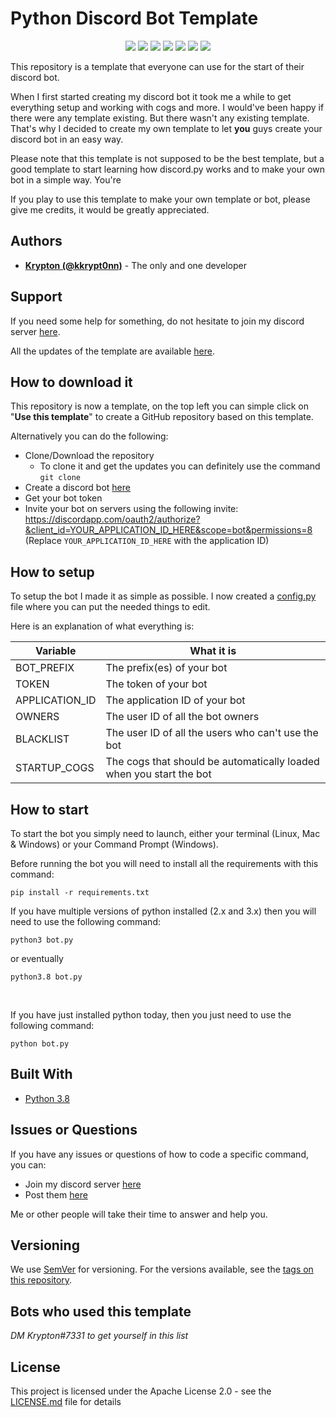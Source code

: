 # Python Discord Bot Template
<p align="center">
  <a href="//discord.gg/HzJ3Gfr"><img src="https://img.shields.io/discord/739934735387721768?logo=discord"></a>
  <a href="//github.com/kkrypt0nn/Python-Discord-Bot-Template/releases"><img src="https://img.shields.io/github/v/release/kkrypt0nn/Python-Discord-Bot-Template"></a>
  <a href="//github.com/kkrypt0nn/Python-Discord-Bot-Template/commits/main"><img src="https://img.shields.io/github/last-commit/kkrypt0nn/Python-Discord-Bot-Template"></a>
  <a href="//github.com/kkrypt0nn/Python-Discord-Bot-Template/releases"><img src="https://img.shields.io/github/downloads/kkrypt0nn/Python-Discord-Bot-Template/total"></a>
  <a href="//github.com/kkrypt0nn/Python-Discord-Bot-Template/blob/main/LICENSE.md"><img src="https://img.shields.io/github/license/kkrypt0nn/Python-Discord-Bot-Template"></a>
  <a href="//github.com/kkrypt0nn/Python-Discord-Bot-Template"><img src="https://img.shields.io/github/languages/code-size/kkrypt0nn/Python-Discord-Bot-Template"></a>
  <a href="//github.com/kkrypt0nn/Python-Discord-Bot-Template/issues"><img src="https://img.shields.io/github/issues-raw/kkrypt0nn/Python-Discord-Bot-Template"></a>
</p>

This repository is a template that everyone can use for the start of their discord bot.

When I first started creating my discord bot it took me a while to get everything setup and working with cogs and more. I would've been happy if there were any template existing. But there wasn't any existing template. That's why I decided to create my own template to let <b>you</b> guys create your discord bot in an easy way.

Please note that this template is not supposed to be the best template, but a good template to start learning how discord.py works and to make your own bot in a simple way. You're

If you play to use this template to make your own template or bot, please give me credits, it would be greatly appreciated.

## Authors
* **[Krypton (@kkrypt0nn)](https://github.com/kkrypt0nn)** - The only and one developer

## Support

If you need some help for something, do not hesitate to join my discord server [here](https://discord.gg/HzJ3Gfr).

All the updates of the template are available [here](UPDATES.md).

## How to download it

This repository is now a template, on the top left you can simple click on "**Use this template**" to create a GitHub repository based on this template.

Alternatively you can do the following:
* Clone/Download the repository
    * To clone it and get the updates you can definitely use the command
    `git clone`
* Create a discord bot [here](https://discord.com/developers/applications)
* Get your bot token
* Invite your bot on servers using the following invite:
https://discordapp.com/oauth2/authorize?&client_id=YOUR_APPLICATION_ID_HERE&scope=bot&permissions=8 (Replace `YOUR_APPLICATION_ID_HERE` with the application ID)

## How to setup

To setup the bot I made it as simple as possible. I now created a [config.py](config.py) file where you can put the needed things to edit.

Here is an explanation of what everything is:

| Variable          | What it is                                                            |
| ------------------| ----------------------------------------------------------------------|
| BOT_PREFIX        | The prefix(es) of your bot                                            |
| TOKEN             | The token of your bot                                                 |
| APPLICATION_ID    | The application ID of your bot                                        |
| OWNERS            | The user ID of all the bot owners                                     |
| BLACKLIST         | The user ID of all the users who can't use the bot                    |
| STARTUP_COGS      | The cogs that should be automatically loaded when you start the bot   |

## How to start

To start the bot you simply need to launch, either your terminal (Linux, Mac & Windows) or your Command Prompt (Windows).

Before running the bot you will need to install all the requirements with this command:
```
pip install -r requirements.txt
```

If you have multiple versions of python installed (2.x and 3.x) then you will need to use the following command:
```
python3 bot.py
```
or eventually
```
python3.8 bot.py
```
<br>

If you have just installed python today, then you just need to use the following command:
```
python bot.py
```

## Built With

* [Python 3.8](https://www.python.org/)

## Issues or Questions

If you have any issues or questions of how to code a specific command, you can:

* Join my discord server [here](https://discord.gg/HzJ3Gfr)
* Post them [here](https://github.com/kkrypt0nn/Python-Discord-Bot-Template/issues)

Me or other people will take their time to answer and help you.

## Versioning

We use [SemVer](http://semver.org) for versioning. For the versions available, see the [tags on this repository](https://github.com/kkrypt0nn/Python-Discord-Bot-Template/tags). 

## Bots who used this template

*DM Krypton#7331 to get yourself in this list*

## License

This project is licensed under the Apache License 2.0 - see the [LICENSE.md](LICENSE.md) file for details
